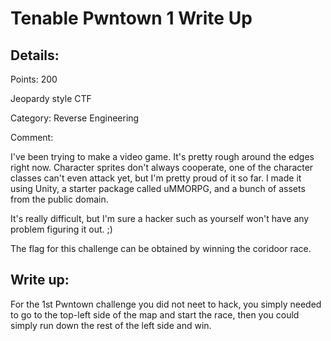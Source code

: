 # Tenable Pwntown 1 Write Up

## Details:
Points: 200

Jeopardy style CTF

Category: Reverse Engineering

Comment:

I've been trying to make a video game. It's pretty rough around the edges right now. Character sprites don't always cooperate, one of the character classes can't even attack yet, but I'm pretty proud of it so far. I made it using Unity, a starter package called uMMORPG, and a bunch of assets from the public domain.

It's really difficult, but I'm sure a hacker such as yourself won't have any problem figuring it out. ;)

The flag for this challenge can be obtained by winning the coridoor race.


## Write up:

For the 1st Pwntown challenge you did not neet to hack, you simply needed to go to the top-left side of the map and start the race, then you could simply run down the rest of the left side and win.